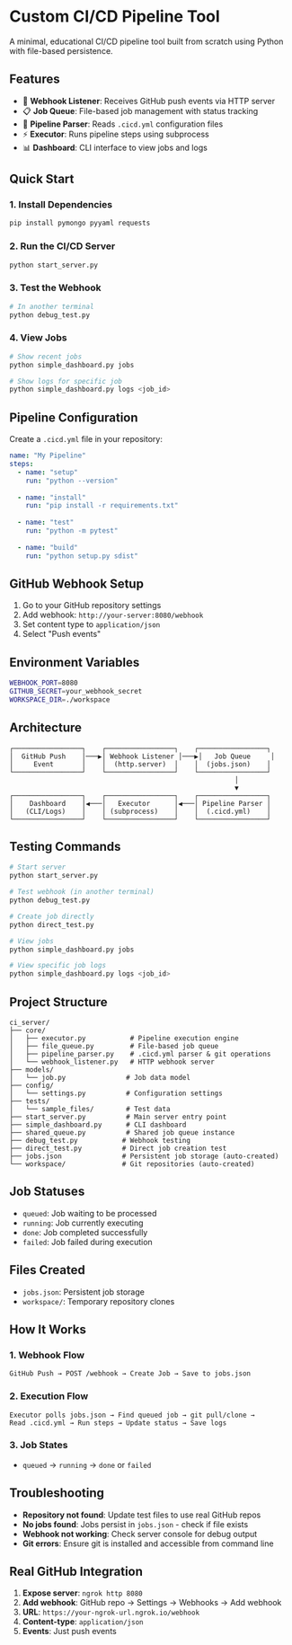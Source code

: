 # Custom CI/CD Pipeline Tool

A minimal, educational CI/CD pipeline tool built from scratch using Python with file-based persistence.

## Features

- 🔗 **Webhook Listener**: Receives GitHub push events via HTTP server
- 📋 **Job Queue**: File-based job management with status tracking
- 📄 **Pipeline Parser**: Reads `.cicd.yml` configuration files
- ⚡ **Executor**: Runs pipeline steps using subprocess
- 📊 **Dashboard**: CLI interface to view jobs and logs

## Quick Start

### 1. Install Dependencies
```bash
pip install pymongo pyyaml requests
```

### 2. Run the CI/CD Server
```bash
python start_server.py
```

### 3. Test the Webhook
```bash
# In another terminal
python debug_test.py
```

### 4. View Jobs
```bash
# Show recent jobs
python simple_dashboard.py jobs

# Show logs for specific job
python simple_dashboard.py logs <job_id>
```

## Pipeline Configuration

Create a `.cicd.yml` file in your repository:

```yaml
name: "My Pipeline"
steps:
  - name: "setup"
    run: "python --version"
  
  - name: "install"
    run: "pip install -r requirements.txt"
  
  - name: "test"
    run: "python -m pytest"
  
  - name: "build"
    run: "python setup.py sdist"
```

## GitHub Webhook Setup

1. Go to your GitHub repository settings
2. Add webhook: `http://your-server:8080/webhook`
3. Set content type to `application/json`
4. Select "Push events"

## Environment Variables

```bash
WEBHOOK_PORT=8080
GITHUB_SECRET=your_webhook_secret
WORKSPACE_DIR=./workspace
```

## Architecture

```
┌─────────────────┐    ┌─────────────────┐    ┌─────────────────┐
│  GitHub Push    │───▶│ Webhook Listener │───▶│   Job Queue     │
│     Event       │    │  (http.server)  │    │  (jobs.json)    │
└─────────────────┘    └─────────────────┘    └─────────────────┘
                                                        │
                                                        ▼
┌─────────────────┐    ┌─────────────────┐    ┌─────────────────┐
│    Dashboard    │◀───│   Executor      │◀───│ Pipeline Parser │
│   (CLI/Logs)    │    │ (subprocess)    │    │  (.cicd.yml)    │
└─────────────────┘    └─────────────────┘    └─────────────────┘
```

## Testing Commands

```bash
# Start server
python start_server.py

# Test webhook (in another terminal)
python debug_test.py

# Create job directly
python direct_test.py

# View jobs
python simple_dashboard.py jobs

# View specific job logs
python simple_dashboard.py logs <job_id>
```

## Project Structure

```
ci_server/
├── core/
│   ├── executor.py           # Pipeline execution engine
│   ├── file_queue.py         # File-based job queue
│   ├── pipeline_parser.py    # .cicd.yml parser & git operations
│   └── webhook_listener.py   # HTTP webhook server
├── models/
│   └── job.py               # Job data model
├── config/
│   └── settings.py          # Configuration settings
├── tests/
│   └── sample_files/        # Test data
├── start_server.py          # Main server entry point
├── simple_dashboard.py      # CLI dashboard
├── shared_queue.py          # Shared job queue instance
├── debug_test.py           # Webhook testing
├── direct_test.py          # Direct job creation test
├── jobs.json               # Persistent job storage (auto-created)
└── workspace/              # Git repositories (auto-created)
```

## Job Statuses

- `queued`: Job waiting to be processed
- `running`: Job currently executing
- `done`: Job completed successfully
- `failed`: Job failed during execution

## Files Created

- `jobs.json`: Persistent job storage
- `workspace/`: Temporary repository clones



## How It Works

### 1. **Webhook Flow**
```
GitHub Push → POST /webhook → Create Job → Save to jobs.json
```

### 2. **Execution Flow**
```
Executor polls jobs.json → Find queued job → git pull/clone → 
Read .cicd.yml → Run steps → Update status → Save logs
```

### 3. **Job States**
- `queued` → `running` → `done` or `failed`

## Troubleshooting

- **Repository not found**: Update test files to use real GitHub repos
- **No jobs found**: Jobs persist in `jobs.json` - check if file exists
- **Webhook not working**: Check server console for debug output
- **Git errors**: Ensure git is installed and accessible from command line

## Real GitHub Integration

1. **Expose server**: `ngrok http 8080`
2. **Add webhook**: GitHub repo → Settings → Webhooks → Add webhook
3. **URL**: `https://your-ngrok-url.ngrok.io/webhook`
4. **Content-type**: `application/json`
5. **Events**: Just push events